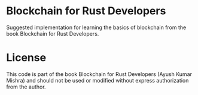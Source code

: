 # Blockchain for Rust Developers

Suggested implementation for learning the basics of blockchain from the book Blockchain for Rust Developers.

# License

This code is part of the book Blockchain for Rust Developers (Ayush Kumar Mishra) and should not be used or modified without express authorization from the author.
